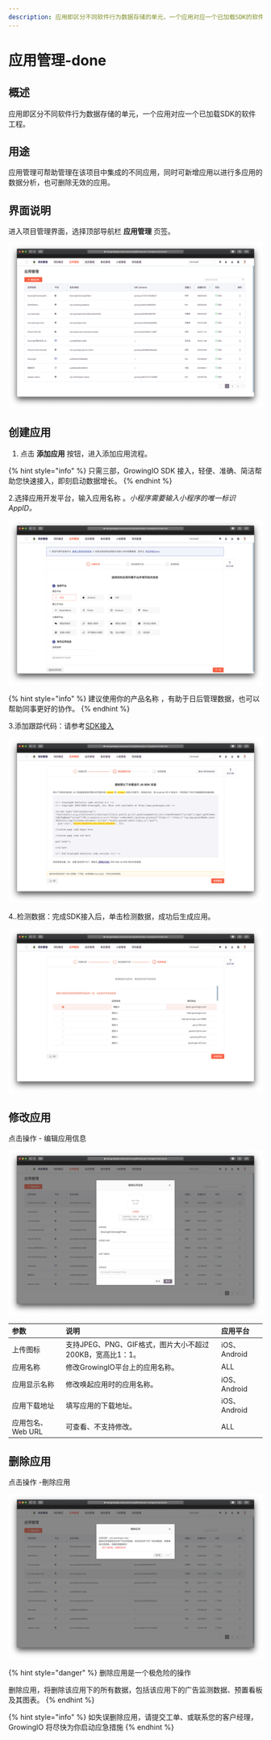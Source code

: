 ```yaml
---
description: 应用即区分不同软件行为数据存储的单元，一个应用对应一个已加载SDK的软件工程。
---
```


# 应用管理-done

## 概述

应用即区分不同软件行为数据存储的单元，一个应用对应一个已加载SDK的软件工程。

## 用途

应用管理可帮助管理在该项目中集成的不同应用，同时可新增应用以进行多应用的数据分析，也可删除无效的应用。

## 界面说明

进入项目管理界面，选择顶部导航栏 **应用管理** 页签。

![](../../.gitbook/assets/ying-mu-jie-tu-20200418-xia-wu-4.22.07.png)

## 创建应用

1. 点击 **添加应用** 按钮，进入添加应用流程。

{% hint style="info" %}
只需三部，GrowingIO SDK 接入，轻便、准确、简洁帮助您快速接入，即刻启动数据增长。
{% endhint %}

   2.选择应用开发平台，输入应用名称 。_小程序需要输入小程序的唯一标识AppID。_

![](../../.gitbook/assets/ying-mu-jie-tu-20200418-xia-wu-4.27.36.png)

{% hint style="info" %}
建议使用你的产品名称 ，有助于日后管理数据，也可以帮助同事更好的协作。
{% endhint %}

3.添加跟踪代码：请参考[SDK接入](../../kai-fa-zhe-wen-dang/sdkintegrated/)

![](../../.gitbook/assets/ying-mu-jie-tu-20200418-xia-wu-4.28.47.png)

4..检测数据：完成SDK接入后，单击检测数据，成功后生成应用。

![](../../.gitbook/assets/ying-mu-jie-tu-20200418-xia-wu-4.30.14.png)

## 修改应用

点击操作 - 编辑应用信息

![](../../.gitbook/assets/ying-mu-jie-tu-20200418-xia-wu-4.36.09.png)

| 参数 | 说明 | 应用平台 |
| :--- | :--- | :--- |
| 上传图标 | 支持JPEG、PNG、GIF格式，图片大小不超过200KB，宽高比1：1。 | iOS、Android |
| 应用名称 | 修改GrowingIO平台上的应用名称。 | ALL |
| 应用显示名称 | 修改唤起应用时的应用名称。 | iOS、Android |
| 应用下载地址 | 填写应用的下载地址。 | iOS、Android |
| 应用包名、Web URL | 可查看、不支持修改。 | ALL |

## 删除应用

点击操作 -刪除应用

![](../../.gitbook/assets/ying-mu-jie-tu-20200418-xia-wu-4.37.19.png)

{% hint style="danger" %}
删除应用是一个极危险的操作

删除应用，将删除该应用下的所有数据，包括该应用下的广告监测数据、预置看板及其图表。
{% endhint %}

{% hint style="info" %}
如失误删除应用，请提交工单、或联系您的客户经理，GrowingIO 将尽快为你启动应急措施
{% endhint %}

